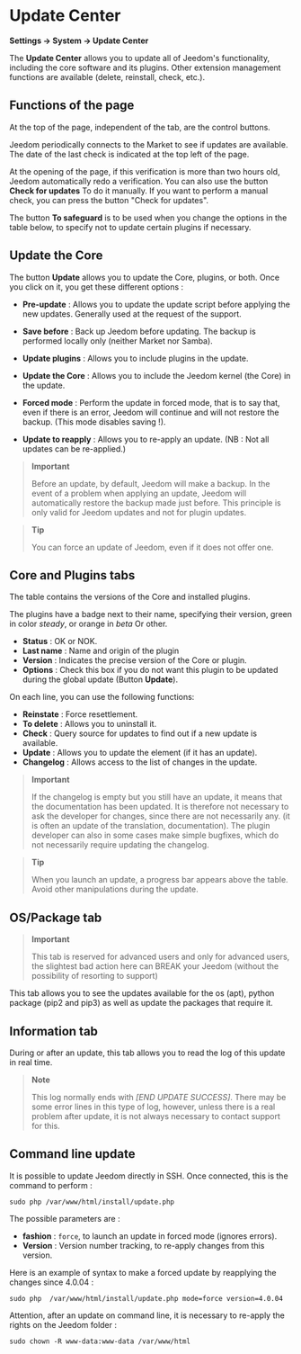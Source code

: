 # Update Center
**Settings → System → Update Center**


The **Update Center** allows you to update all of Jeedom&#39;s functionality, including the core software and its plugins.
Other extension management functions are available (delete, reinstall, check, etc.).


## Functions of the page

At the top of the page, independent of the tab, are the control buttons.

Jeedom periodically connects to the Market to see if updates are available. The date of the last check is indicated at the top left of the page.

At the opening of the page, if this verification is more than two hours old, Jeedom automatically redo a verification.
You can also use the button **Check for updates** To do it manually.
If you want to perform a manual check, you can press the button "Check for updates".

The button **To safeguard** is to be used when you change the options in the table below, to specify not to update certain plugins if necessary.

## Update the Core

The button **Update** allows you to update the Core, plugins, or both.
Once you click on it, you get these different options :
- **Pre-update** : Allows you to update the update script before applying the new updates. Generally used at the request of the support.
- **Save before** : Back up Jeedom before updating. The backup is performed locally only (neither Market nor Samba).
- **Update plugins** : Allows you to include plugins in the update.
- **Update the Core** : Allows you to include the Jeedom kernel (the Core) in the update.

- **Forced mode** : Perform the update in forced mode, that is to say that, even if there is an error, Jeedom will continue and will not restore the backup. (This mode disables saving !).
- **Update to reapply** : Allows you to re-apply an update. (NB : Not all updates can be re-applied.)

> **Important**
>
> Before an update, by default, Jeedom will make a backup. In the event of a problem when applying an update, Jeedom will automatically restore the backup made just before. This principle is only valid for Jeedom updates and not for plugin updates.

> **Tip**
>
> You can force an update of Jeedom, even if it does not offer one.

## Core and Plugins tabs

The table contains the versions of the Core and installed plugins.

The plugins have a badge next to their name, specifying their version, green in color *steady*, or orange in *beta* Or other.

- **Status** : OK or NOK.
- **Last name** : Name and origin of the plugin
- **Version** : Indicates the precise version of the Core or plugin.
- **Options** : Check this box if you do not want this plugin to be updated during the global update (Button **Update**).

On each line, you can use the following functions:

- **Reinstate** : Force resettlement.
- **To delete** : Allows you to uninstall it.
- **Check** : Query source for updates to find out if a new update is available.
- **Update** : Allows you to update the element (if it has an update).
- **Changelog** : Allows access to the list of changes in the update.

> **Important**
>
> If the changelog is empty but you still have an update, it means that the documentation has been updated. It is therefore not necessary to ask the developer for changes, since there are not necessarily any. (it is often an update of the translation, documentation).
> The plugin developer can also in some cases make simple bugfixes, which do not necessarily require updating the changelog.

> **Tip**
>
> When you launch an update, a progress bar appears above the table. Avoid other manipulations during the update.

## OS/Package tab

> **Important**
>
> This tab is reserved for advanced users and only for advanced users, the slightest bad action here can BREAK your Jeedom (without the possibility of resorting to support)

This tab allows you to see the updates available for the os (apt), python package (pip2 and pip3) as well as update the packages that require it. 

## Information tab

During or after an update, this tab allows you to read the log of this update in real time.

> **Note**
>
> This log normally ends with *[END UPDATE SUCCESS]*. There may be some error lines in this type of log, however, unless there is a real problem after update, it is not always necessary to contact support for this.

## Command line update

It is possible to update Jeedom directly in SSH.
Once connected, this is the command to perform :

``````sudo php /var/www/html/install/update.php``````

The possible parameters are :

- **fashion** : `force`, to launch an update in forced mode (ignores errors).
- **Version** : Version number tracking, to re-apply changes from this version.

Here is an example of syntax to make a forced update by reapplying the changes since 4.0.04 :

``````sudo php  /var/www/html/install/update.php mode=force version=4.0.04``````

Attention, after an update on command line, it is necessary to re-apply the rights on the Jeedom folder :

``````sudo chown -R www-data:www-data /var/www/html``````
